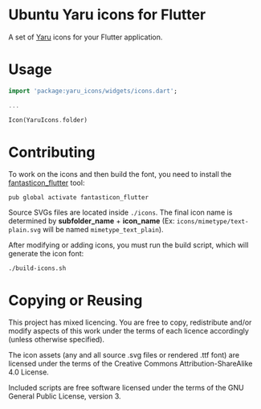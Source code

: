 # Ubuntu Yaru icons for Flutter

A set of [Yaru](https://github.com/ubuntu/yaru) icons for your Flutter application.

# Usage

```dart
import 'package:yaru_icons/widgets/icons.dart';

...

Icon(YaruIcons.folder)
```

# Contributing

To work on the icons and then build the font, you need to install the [fantasticon_flutter](https://github.com/Jupi007/fantasticon_flutter) tool:

```console
pub global activate fantasticon_flutter
```

Source SVGs files are located inside `./icons`. The final icon name is determined by **subfolder_name** + **icon_name** (Ex: `icons/mimetype/text-plain.svg` will be named `mimetype_text_plain`).

After modifying or adding icons, you must run the build script, which will generate the icon font:

``` console
./build-icons.sh
```

# Copying or Reusing

This project has mixed licencing. You are free to copy, redistribute and/or modify aspects of this work under the terms of each licence accordingly (unless otherwise specified).

The icon assets (any and all source .svg files or rendered .ttf font) are licensed under the terms of the Creative Commons Attribution-ShareAlike 4.0 License.

Included scripts are free software licensed under the terms of the GNU General Public License, version 3.
